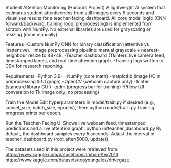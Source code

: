 Student Attention Monitoring (Honours Project)
A lightweight AI system that estimates student attentiveness from still images every 5 seconds and visualises results for a teacher-facing dashboard.
All core model logic (CNN forward/backward, training loop, preprocessing) is implemented from scratch with NumPy. No external libraries are used for grayscaling or resizing (done manually).

Features
-Custom NumPy CNN for binary classification (attentive vs inattentive).
-Image preprocessing pipeline: manual grayscale + nearest-neighbour resize to 48×48.
-Teacher dashboard (Tkinter): live camera feed, timestamped labels, and real-time attention graph.
-Training logs written to CSV for research reporting.

Requirements
-Python 3.9+
-NumPy (core math)
-matplotlib (image I/O in preprocessing & UI graph)
-OpenCV (webcam capture only)
-tkinter (standard library GUI)
-tqdm (progress bar for training)
-Pillow (UI conversion to Tk image only; no processing)

Train the Model
Edit hyperparameters in model/train.py if desired (e.g., subset_size, batch_size, epochs), then:
python model/train.py
Training progress prints per epoch.

Run the Teacher-Facing UI
Shows live webcam feed, timestamped predictions and a live attention graph.
python ui/teacher_dashboard.py
By default, the dashboard samples every 5 seconds. Adjust the interval in teacher_dashboard.py (root.after(5000, update)).

The datasets used in this project were retrieved from: 
https://www.kaggle.com/datasets/msambare/fer2013
https://www.kaggle.com/datasets/tooyoungalex/drivegaze
